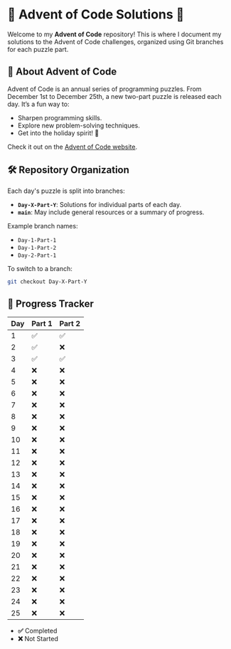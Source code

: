 # 🎄 Advent of Code Solutions 🎄

Welcome to my **Advent of Code** repository! This is where I document my solutions to the Advent of Code challenges, organized using Git branches for each puzzle part.

## 📅 About Advent of Code
Advent of Code is an annual series of programming puzzles. From December 1st to December 25th, a new two-part puzzle is released each day. It’s a fun way to:
- Sharpen programming skills.
- Explore new problem-solving techniques.
- Get into the holiday spirit! 🎅

Check it out on the [Advent of Code website](https://adventofcode.com).

## 🛠️ Repository Organization
Each day's puzzle is split into branches:
- **`Day-X-Part-Y`**: Solutions for individual parts of each day.
- **`main`**: May include general resources or a summary of progress.

Example branch names:
- `Day-1-Part-1`
- `Day-1-Part-2`
- `Day-2-Part-1`

To switch to a branch:
```bash
git checkout Day-X-Part-Y
```
## 🌟 Progress Tracker

| Day  | Part 1 | Part 2 |
|------|--------|--------|
| 1    | ✅ | ✅ |
| 2    | ✅ | ❌ |
| 3    | ✅ | ✅ |
| 4    | ❌ | ❌ |
| 5    | ❌ | ❌ |
| 6    | ❌ | ❌ |
| 7    | ❌ | ❌ |
| 8    | ❌ | ❌ |
| 9    | ❌ | ❌ |
| 10   | ❌ | ❌ |
| 11   | ❌ | ❌ |
| 12   | ❌ | ❌ |
| 13   | ❌ | ❌ |
| 14   | ❌ | ❌ |
| 15   | ❌ | ❌ |
| 16   | ❌ | ❌ |
| 17   | ❌ | ❌ |
| 18   | ❌ | ❌ |
| 19   | ❌ | ❌ |
| 20   | ❌ | ❌ |
| 21   | ❌ | ❌ |
| 22   | ❌ | ❌ |
| 23   | ❌ | ❌ |
| 24   | ❌ | ❌ |
| 25   | ❌ | ❌ |

- **✅** Completed
- **❌** Not Started
